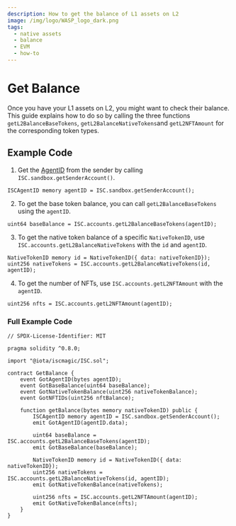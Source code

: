 ```yaml
---
description: How to get the balance of L1 assets on L2
image: /img/logo/WASP_logo_dark.png
tags:
  - native assets
  - balance
  - EVM
  - how-to
---
```


# Get Balance

Once you have your L1 assets on L2, you might want to check their balance. This guide explains how to do so by calling the three functions `getL2BalanceBaseTokens`, `getL2BalanceNativeTokens`and `getL2NFTAmount` for the corresponding token types.

## Example Code

1. Get the [AgentID](../../../explanations/how-accounts-work.md) from the sender by calling `ISC.sandbox.getSenderAccount()`.

```solidity
ISCAgentID memory agentID = ISC.sandbox.getSenderAccount();
```

2. To get the base token balance, you can call `getL2BalanceBaseTokens` using the `agentID`.

```solidity
uint64 baseBalance = ISC.accounts.getL2BalanceBaseTokens(agentID);
```

3. To get the native token balance of a specific `NativeTokenID`, use `ISC.accounts.getL2BalanceNativeTokens` with the `id` and `agentID`.

```solidity
NativeTokenID memory id = NativeTokenID({ data: nativeTokenID});
uint256 nativeTokens = ISC.accounts.getL2BalanceNativeTokens(id, agentID);
```

4. To get the number of NFTs, use `ISC.accounts.getL2NFTAmount` with the `agentID`.

```solidity
uint256 nfts = ISC.accounts.getL2NFTAmount(agentID);
```

### Full Example Code

```solidity
// SPDX-License-Identifier: MIT

pragma solidity ^0.8.0;

import "@iota/iscmagic/ISC.sol";

contract GetBalance {
    event GotAgentID(bytes agentID);
    event GotBaseBalance(uint64 baseBalance);
    event GotNativeTokenBalance(uint256 nativeTokenBalance);
    event GotNFTIDs(uint256 nftBalance);

    function getBalance(bytes memory nativeTokenID) public {
        ISCAgentID memory agentID = ISC.sandbox.getSenderAccount();
        emit GotAgentID(agentID.data);
        
        uint64 baseBalance = ISC.accounts.getL2BalanceBaseTokens(agentID);
        emit GotBaseBalance(baseBalance);

        NativeTokenID memory id = NativeTokenID({ data: nativeTokenID});
        uint256 nativeTokens = ISC.accounts.getL2BalanceNativeTokens(id, agentID);
        emit GotNativeTokenBalance(nativeTokens);

        uint256 nfts = ISC.accounts.getL2NFTAmount(agentID);
        emit GotNativeTokenBalance(nfts);
    }
}
```
